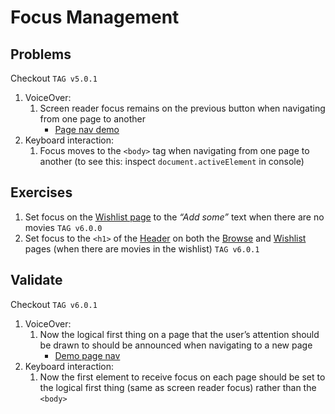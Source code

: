 # Focus Management
## Problems
Checkout `TAG v5.0.1`
1. VoiceOver:
    1. Screen reader focus remains on the previous button when navigating from one page to another
        * [Page nav demo](https://drive.google.com/open?id=1_G2YvRTFIqhYGHjC9bvyLDYirYNmgX81)
2. Keyboard interaction:
    1. Focus moves to the `<body>` tag when navigating from one page to another 
    (to see this: inspect `document.activeElement` in console)

## Exercises
1. Set focus on the [Wishlist page][wishlist] to the _“Add some”_ text when there are no movies `TAG v6.0.0`
2. Set focus to the `<h1>` of the [Header][header] on both the [Browse][browse] and [Wishlist][wishlist] 
pages (when there are movies in the wishlist) `TAG v6.0.1`

## Validate
Checkout `TAG v6.0.1`
1. VoiceOver:
    1. Now the logical first thing on a page that the user’s attention should be drawn to 
     should be announced when navigating to a new page
        * [Demo page nav](https://drive.google.com/open?id=1ley2Z0ywyMRZ9B1_qumsapQ3E3CBsf4F)
2. Keyboard interaction:
    1. Now the first element to receive focus on each page should be set to the 
    logical first thing (same as screen reader focus) rather than the `<body>`


[login]: ../../src/login/Login.js
[wishlist]: ../../src/wishlist/MovieWishlist.js
[browse]: ../../src/browse/MovieBrowser.js
[editor]: ../../src/wishlist/MovieEditor.js
[movie]: ../../src/primitives/Movie.js
[forminput]: ../../src/primitives/FormInput.js
[header]: ../../src/primitives/Header.js
[toolbar]: ../../src/primitives/MovieToolbar.js
[toolbarbutton]: ../../src/primitives/MovieToolbarButton.js
[tablist]: ../../src/primitives/TabList.js
[tabpanel]: ../../src/primitives/TabPanel.js
